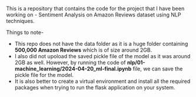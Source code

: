This is a repository that contains the code for the project that I have been working on - Sentiment Analysis on Amazon Reviews dataset using NLP techniques.

Things to note-

- This repo does not have the data folder as it is a huge folder containing **500,000 Amazon Reviews** which is of size around 2GB.
- I also did not upoload the saved pickle file of the model as it was around 2GB as well. However, by running the code of **nlp/01-machine_learning/2024-04-20_ml-final.ipynb** file, we can save the pickle file for the model.
- It is also better to create a virtual environment and install all the required packages when trying to run the flask application on your system. 
